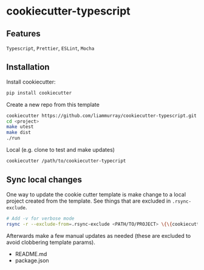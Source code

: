 # cookiecutter-typescript

## Features

`Typescript`, `Prettier`, `ESLint`, `Mocha`

## Installation

Install cookiecutter:

```bash
pip install cookiecutter
```

Create a new repo from this template

```bash
cookiecutter https://github.com/liammurray/cookiecutter-typescript.git
cd <project>
make utest
make dist
./run
```

Local (e.g. clone to test and make updates)

```bash
cookiecutter /path/to/cookiecutter-typecript
```

## Sync local changes

One way to update the cookie cutter template is make change to a local project created from the template. See things that are excluded in `.rsync-exclude`.

```bash
# Add -v for verbose mode
rsync -r --exclude-from=.rsync-exclude <PATH/TO/PROJECT> \{\{cookiecutter.repo_name\}\}/
```

Afterwards make a few manual updates as needed (these are excluded to avoid clobbering template params).

- README.md
- package.json
